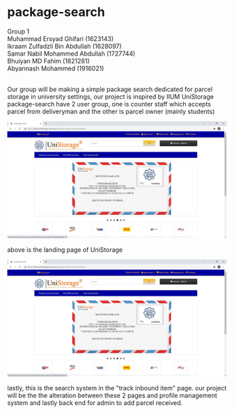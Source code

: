 # package-search

Group 1 <br />
Muhammad Ersyad Ghifari (1623143) <br />
Ikraam Zulfadzli Bin Abdullah (1628097) <br />
Samar Nabil Mohammed Abdullah (1727744) <br />
Bhuiyan MD Fahim (1821281) <br />
Abyannash Mohammed (1916021) <br /><br />

Our group will be making a simple package search dedicated for parcel storage in university settings, our project is inspired by IIUM UniStorage <br />
package-search have 2 user group, one is counter staff which accepts parcel from deliveryman and the other is parcel owner (mainly students) <br /> 

![alt text](https://github.com/ersaaad/package-search/blob/8dfcb4b0e42990c3a7ceadbedd7f6d2de8a72d5d/2021-12-30.png) <br />

above is the landing page of UniStorage <br />

![alt text](https://github.com/ersaaad/package-search/blob/8dfcb4b0e42990c3a7ceadbedd7f6d2de8a72d5d/2021-12-30.png) <br />

lastly, this is the search system in the "track inbound item" page. our project will be the the alteration between these 2 pages and profile management system and lastly back end
for admin to add parcel received. <br />


